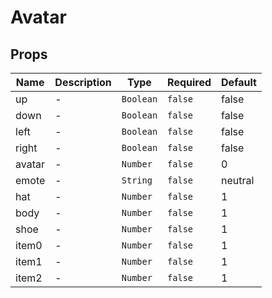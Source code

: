 # Avatar

## Props

<!-- @vuese:Avatar:props:start -->
|Name|Description|Type|Required|Default|
|---|---|---|---|---|
|up|-|`Boolean`|`false`|false|
|down|-|`Boolean`|`false`|false|
|left|-|`Boolean`|`false`|false|
|right|-|`Boolean`|`false`|false|
|avatar|-|`Number`|`false`|0|
|emote|-|`String`|`false`|neutral|
|hat|-|`Number`|`false`|1|
|body|-|`Number`|`false`|1|
|shoe|-|`Number`|`false`|1|
|item0|-|`Number`|`false`|1|
|item1|-|`Number`|`false`|1|
|item2|-|`Number`|`false`|1|

<!-- @vuese:Avatar:props:end -->


